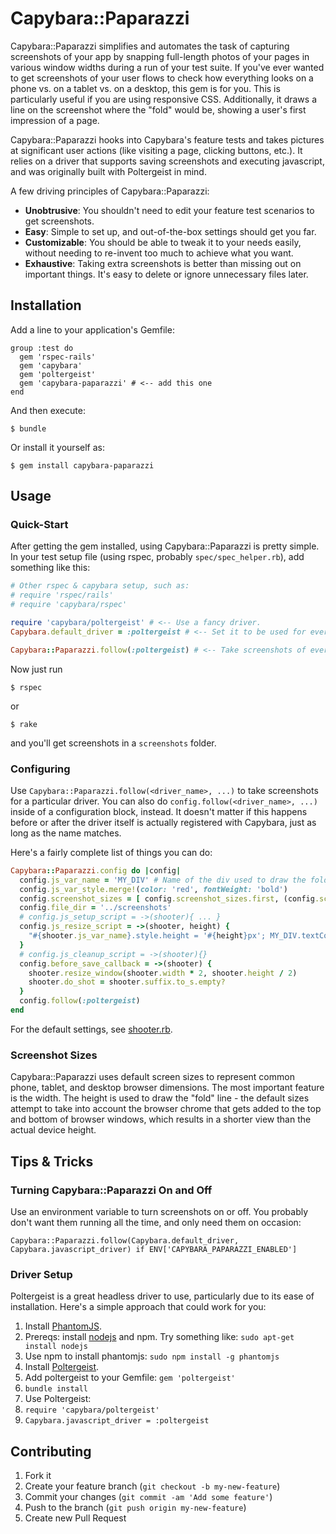 # Capybara::Paparazzi

Capybara::Paparazzi simplifies and automates the task of capturing
screenshots of your app by snapping full-length photos of your pages
in various window widths during a run of your test suite. If you've
ever wanted to get screenshots of your user flows to check how
everything looks on a phone vs. on a tablet vs. on a desktop, this gem
is for you. This is particularly useful if you are using responsive
CSS. Additionally, it draws a line on the screenshot where the "fold"
would be, showing a user's first impression of a page.

Capybara::Paparazzi hooks into Capybara's feature tests and takes
pictures at significant user actions (like visiting a page, clicking
buttons, etc.). It relies on a driver that supports saving screenshots
and executing javascript, and was originally built with Poltergeist in
mind.

A few driving principles of Capybara::Paparazzi:

- **Unobtrusive**: You shouldn't need to edit your feature test scenarios
  to get screenshots.
- **Easy**: Simple to set up, and out-of-the-box settings should get you far.
- **Customizable**: You should be able to tweak it to your needs easily,
  without needing to re-invent too much to achieve what you want.
- **Exhaustive**: Taking extra screenshots is better than missing out on
  important things. It's easy to delete or ignore unnecessary files later.

## Installation

Add a line to your application's Gemfile:

    group :test do
      gem 'rspec-rails'
      gem 'capybara'
      gem 'poltergeist'
      gem 'capybara-paparazzi' # <-- add this one
    end

And then execute:

    $ bundle

Or install it yourself as:

    $ gem install capybara-paparazzi

## Usage

### Quick-Start

After getting the gem installed, using Capybara::Paparazzi is pretty simple.
In your test setup file (using rspec, probably `spec/spec_helper.rb`),
add something like this:

```ruby
# Other rspec & capybara setup, such as:
# require 'rspec/rails'
# require 'capybara/rspec'

require 'capybara/poltergeist' # <-- Use a fancy driver.
Capybara.default_driver = :poltergeist # <-- Set it to be used for everything.

Capybara::Paparazzi.follow(:poltergeist) # <-- Take screenshots of everything the driver does.

```

Now just run

    $ rspec

or

    $ rake

and you'll get screenshots in a `screenshots` folder.

### Configuring

Use `Capybara::Paparazzi.follow(<driver_name>, ...)` to take screenshots
for a particular driver. You can also do `config.follow(<driver_name>, ...)`
inside of a configuration block, instead. It doesn't matter if this
happens before or after the driver itself is actually registered with
Capybara, just as long as the name matches.

Here's a fairly complete list of things you can do:

```ruby
Capybara::Paparazzi.config do |config|
  config.js_var_name = 'MY_DIV' # Name of the div used to draw the fold line.
  config.js_var_style.merge!(color: 'red', fontWeight: 'bold')
  config.screenshot_sizes = [ config.screenshot_sizes.first, (config.screenshot_sizes.last + [ :EXTRA_DATA ]) ]
  config.file_dir = '../screenshots'
  # config.js_setup_script = ->(shooter){ ... }
  config.js_resize_script = ->(shooter, height) {
    "#{shooter.js_var_name}.style.height = '#{height}px'; MY_DIV.textContent = #{shooter.screenshot_size.inspect.to_json}; MY_DIV.style.fontSize = '#{height/4}px';"
  }
  # config.js_cleanup_script = ->(shooter){}
  config.before_save_callback = ->(shooter) {
    shooter.resize_window(shooter.width * 2, shooter.height / 2)
    shooter.do_shot = shooter.suffix.to_s.empty?
  }
  config.follow(:poltergeist)
end
```

For the default settings, see [shooter.rb](https://github.com/sbull/capybara-paparazzi/blob/master/lib/capybara/paparazzi/shooter.rb).

### Screenshot Sizes

Capybara::Paparazzi uses default screen sizes to represent common
phone, tablet, and desktop browser dimensions. The most important
feature is the width. The height is used to draw the "fold" line - the
default sizes attempt to take into account the browser chrome that
gets added to the top and bottom of browser windows, which results in
a shorter view than the actual device height.

## Tips & Tricks

### Turning Capybara::Paparazzi On and Off

Use an environment variable to turn screenshots on or off.
You probably don't want them running all the time, and only
need them on occasion:

    Capybara::Paparazzi.follow(Capybara.default_driver, Capybara.javascript_driver) if ENV['CAPYBARA_PAPARAZZI_ENABLED']

### Driver Setup

Poltergeist is a great headless driver to use, particularly due to its
ease of installation.
Here's a simple approach that could work for you:

1. Install [PhantomJS](http://phantomjs.org/).
  1. Prereqs: install [nodejs](http://nodejs.org/) and npm.
     Try something like: `sudo apt-get install nodejs`
  2. Use npm to install phantomjs: `sudo npm install -g phantomjs`
2. Install [Poltergeist](https://github.com/teampoltergeist/poltergeist).
  1. Add poltergeist to your Gemfile: `gem 'poltergeist'`
  2. `bundle install`
3. Use Poltergeist:
  1. `require 'capybara/poltergeist'`
  2. `Capybara.javascript_driver = :poltergeist`

## Contributing

1. Fork it
2. Create your feature branch (`git checkout -b my-new-feature`)
3. Commit your changes (`git commit -am 'Add some feature'`)
4. Push to the branch (`git push origin my-new-feature`)
5. Create new Pull Request
